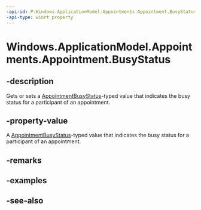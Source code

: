 ----api-id: P:Windows.ApplicationModel.Appointments.Appointment.BusyStatus
-api-type: winrt property
---<!-- Property syntaxpublic Windows.ApplicationModel.Appointments.AppointmentBusyStatus BusyStatus { get;  set; }--># Windows.ApplicationModel.Appointments.Appointment.BusyStatus## -descriptionGets or sets a [AppointmentBusyStatus](appointmentbusystatus.md)-typed value that indicates the busy status for a participant of an appointment.## -property-valueA [AppointmentBusyStatus](appointmentbusystatus.md)-typed value that indicates the busy status for a participant of an appointment.## -remarks## -examples## -see-also